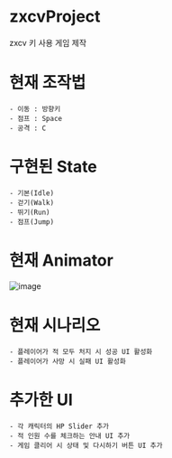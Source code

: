# zxcvProject
zxcv 키 사용 게임 제작

# 현재 조작법
    - 이동 : 방향키
    - 점프 : Space
    - 공격 : C

# 구현된 State
    - 기본(Idle)
    - 걷기(Walk)
    - 뛰기(Run)
    - 점프(Jump)

# 현재 Animator
![image](https://user-images.githubusercontent.com/22016754/148173679-bcb94876-6aaa-4cf1-a87d-41dc2872529c.png)

# 현재 시나리오
    - 플레이어가 적 모두 처지 시 성공 UI 활성화
    - 플레이어가 사망 시 실패 UI 활성화

# 추가한 UI
    - 각 캐릭터의 HP Slider 추가
    - 적 인원 수를 체크하는 안내 UI 추가
    - 게임 클리어 시 상태 및 다시하기 버튼 UI 추가
